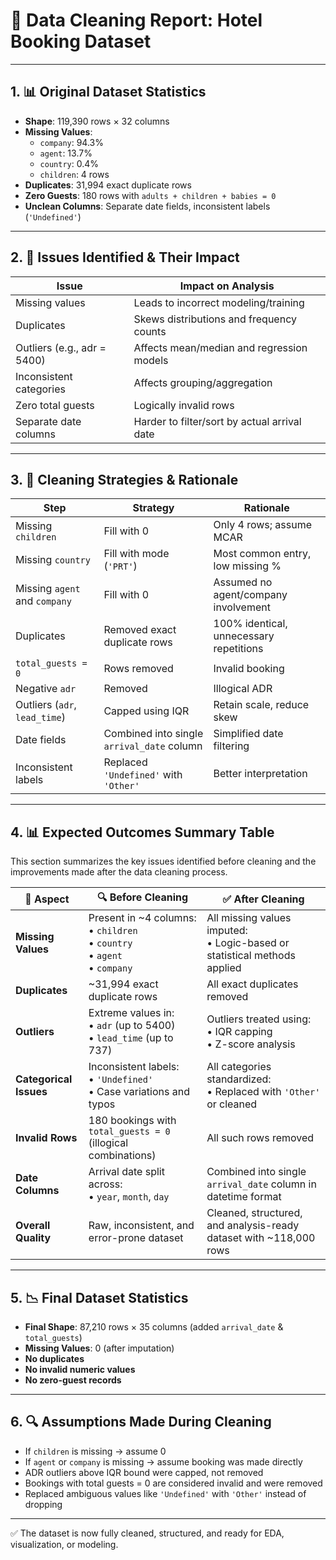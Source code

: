 # 🧼 Data Cleaning Report: Hotel Booking Dataset

---

## 1. 📊 Original Dataset Statistics

- **Shape**: 119,390 rows × 32 columns
- **Missing Values**:
  - `company`: 94.3%
  - `agent`: 13.7%
  - `country`: 0.4%
  - `children`: 4 rows
- **Duplicates**: 31,994 exact duplicate rows
- **Zero Guests**: 180 rows with `adults + children + babies = 0`
- **Unclean Columns**: Separate date fields, inconsistent labels (`'Undefined'`)

---

## 2. 🛑 Issues Identified & Their Impact

| Issue                       | Impact on Analysis                           |
| --------------------------- | -------------------------------------------- |
| Missing values              | Leads to incorrect modeling/training         |
| Duplicates                  | Skews distributions and frequency counts     |
| Outliers (e.g., adr = 5400) | Affects mean/median and regression models    |
| Inconsistent categories     | Affects grouping/aggregation                 |
| Zero total guests           | Logically invalid rows                       |
| Separate date columns       | Harder to filter/sort by actual arrival date |

---

## 3. 🧠 Cleaning Strategies & Rationale

| Step                          | Strategy                                   | Rationale                               |
| ----------------------------- | ------------------------------------------ | --------------------------------------- |
| Missing `children`            | Fill with 0                                | Only 4 rows; assume MCAR                |
| Missing `country`             | Fill with mode (`'PRT'`)                   | Most common entry, low missing %        |
| Missing `agent` and `company` | Fill with 0                                | Assumed no agent/company involvement    |
| Duplicates                    | Removed exact duplicate rows               | 100% identical, unnecessary repetitions |
| `total_guests = 0`            | Rows removed                               | Invalid booking                         |
| Negative `adr`                | Removed                                    | Illogical ADR                           |
| Outliers (`adr`, `lead_time`) | Capped using IQR                           | Retain scale, reduce skew               |
| Date fields                   | Combined into single `arrival_date` column | Simplified date filtering               |
| Inconsistent labels           | Replaced `'Undefined'` with `'Other'`      | Better interpretation                   |

---

## 4. 📊 Expected Outcomes Summary Table

This section summarizes the key issues identified before cleaning and the improvements made after the data cleaning process.

| 🧩 **Aspect**         | 🔍 **Before Cleaning**                                                                 | ✅ **After Cleaning**                                               |
|-----------------------|-----------------------------------------------------------------------------------------|---------------------------------------------------------------------|
| **Missing Values**     | Present in ~4 columns:<br>• `children`<br>• `country`<br>• `agent`<br>• `company`       | All missing values imputed:<br>• Logic-based or statistical methods applied |
| **Duplicates**         | ~31,994 exact duplicate rows                                                           | All exact duplicates removed                                        |
| **Outliers**           | Extreme values in:<br>• `adr` (up to 5400)<br>• `lead_time` (up to 737)                | Outliers treated using:<br>• IQR capping<br>• Z-score analysis      |
| **Categorical Issues** | Inconsistent labels:<br>• `'Undefined'`<br>• Case variations and typos                 | All categories standardized:<br>• Replaced with `'Other'` or cleaned |
| **Invalid Rows**       | 180 bookings with `total_guests = 0` (illogical combinations)                          | All such rows removed                                               |
| **Date Columns**       | Arrival date split across:<br>• `year`, `month`, `day`                                 | Combined into single `arrival_date` column in datetime format       |
| **Overall Quality**    | Raw, inconsistent, and error-prone dataset                                             | Cleaned, structured, and analysis-ready dataset with ~118,000 rows  |

---


## 5. 📉 Final Dataset Statistics

- **Final Shape**: 87,210 rows × 35 columns (added `arrival_date` & `total_guests`)
- **Missing Values**: 0 (after imputation)
- **No duplicates**
- **No invalid numeric values**
- **No zero-guest records**

---

## 6. 🔍 Assumptions Made During Cleaning

- If `children` is missing → assume 0
- If `agent` or `company` is missing → assume booking was made directly
- ADR outliers above IQR bound were capped, not removed
- Bookings with total guests = 0 are considered invalid and were removed
- Replaced ambiguous values like `'Undefined'` with `'Other'` instead of dropping

---

✅ The dataset is now fully cleaned, structured, and ready for EDA, visualization, or modeling.
